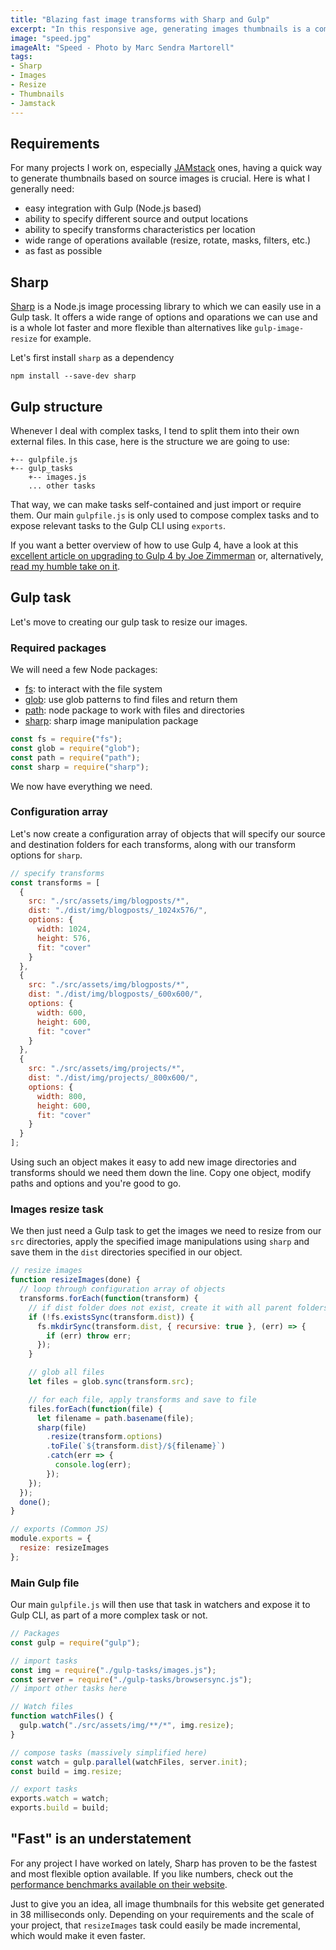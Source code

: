 ```yaml
---
title: "Blazing fast image transforms with Sharp and Gulp"
excerpt: "In this responsive age, generating images thumbnails is a common build step for many applications and websites. It is also quite a resources intensive and time consuming one. By combining Sharp with Gulp, we can easily build a very fast thumbnails-generation task."
image: "speed.jpg"
imageAlt: "Speed - Photo by Marc Sendra Martorell"
tags:
- Sharp
- Images
- Resize
- Thumbnails
- Jamstack
---
```


## Requirements

For many projects I work on, especially [JAMstack](https://jamstack.org/) ones, having a quick way to generate thumbnails based on source images is crucial. Here is what I generally need:

- easy integration with Gulp (Node.js based)
- ability to specify different source and output locations
- ability to specify transforms characteristics per location
- wide range of operations available (resize, rotate, masks, filters, etc.)
- as fast as possible

## Sharp

[Sharp](https://github.com/lovell/sharp) is a Node.js image processing library to which we can easily use in a Gulp task. It offers a wide range of options and oparations we can use and is a whole lot faster and more flexible than alternatives like `gulp-image-resize` for example.

Let's first install `sharp` as a dependency

```
npm install --save-dev sharp
```

## Gulp structure

Whenever I deal with complex tasks, I tend to split them into their own external files. In this case, here is the structure we are going to use:

```text
+-- gulpfile.js
+-- gulp_tasks
    +-- images.js
    ... other tasks
```

That way, we can make tasks self-contained and just import or require them. Our main `gulpfile.js` is only used to compose complex tasks and to expose relevant tasks to the Gulp CLI using `exports`.

If you want a better overview of how to use Gulp 4, have a look at this [excellent article on upgrading to Gulp 4 by Joe Zimmerman](https://www.joezimjs.com/javascript/complete-guide-upgrading-gulp-4/) or, alternatively, [read my humble take on it](https://www.webstoemp.com/blog/switching-to-gulp4/).

## Gulp task

Let's move to creating our gulp task to resize our images.

### Required packages

We will need a few Node packages:

- [fs](https://nodejs.org/api/fs.html): to interact with the file system
- [glob](https://www.npmjs.com/package/glob): use glob patterns to find files and return them
- [path](https://nodejs.org/api/path.html): node package to work with files and directories
- [sharp](https://github.com/lovell/sharp): sharp image manipulation package

```js
const fs = require("fs");
const glob = require("glob");
const path = require("path");
const sharp = require("sharp");
```

We now have everything we need.

### Configuration array

Let's now create a configuration array of objects that will specify our source and destination folders for each transforms, along with our transform options for `sharp`.

```js
// specify transforms
const transforms = [
  {
    src: "./src/assets/img/blogposts/*",
    dist: "./dist/img/blogposts/_1024x576/",
    options: {
      width: 1024,
      height: 576,
      fit: "cover"
    }
  },
  {
    src: "./src/assets/img/blogposts/*",
    dist: "./dist/img/blogposts/_600x600/",
    options: {
      width: 600,
      height: 600,
      fit: "cover"
    }
  },
  {
    src: "./src/assets/img/projects/*",
    dist: "./dist/img/projects/_800x600/",
    options: {
      width: 800,
      height: 600,
      fit: "cover"
    }
  }
];
```

Using such an object makes it easy to add new image directories and transforms should we need them down the line. Copy one object, modify paths and options and you're good to go.

### Images resize task

We then just need a Gulp task to get the images we need to resize from our `src` directories, apply the specified image manipulations using `sharp` and save them in the `dist` directories specified in our object.

```js
// resize images
function resizeImages(done) {
  // loop through configuration array of objects
  transforms.forEach(function(transform) {
    // if dist folder does not exist, create it with all parent folders
    if (!fs.existsSync(transform.dist)) {
      fs.mkdirSync(transform.dist, { recursive: true }, (err) => {
        if (err) throw err;
      });
    }

    // glob all files
    let files = glob.sync(transform.src);

    // for each file, apply transforms and save to file
    files.forEach(function(file) {
      let filename = path.basename(file);
      sharp(file)
        .resize(transform.options)
        .toFile(`${transform.dist}/${filename}`)
        .catch(err => {
          console.log(err);
        });
    });
  });
  done();
}

// exports (Common JS)
module.exports = {
  resize: resizeImages
};
```

### Main Gulp file

Our main `gulpfile.js` will then use that task in watchers and expose it to Gulp CLI, as part of a more complex task or not.

```js
// Packages
const gulp = require("gulp");

// import tasks
const img = require("./gulp-tasks/images.js");
const server = require("./gulp-tasks/browsersync.js");
// import other tasks here

// Watch files
function watchFiles() {
  gulp.watch("./src/assets/img/**/*", img.resize);
}

// compose tasks (massively simplified here)
const watch = gulp.parallel(watchFiles, server.init);
const build = img.resize;

// export tasks
exports.watch = watch;
exports.build = build;
```

## "Fast" is an understatement

For any project I have worked on lately, Sharp has proven to be the fastest and most flexible option available. If you like numbers, check out the [performance benchmarks available on their website](https://sharp.pixelplumbing.com/en/stable/performance/).

Just to give you an idea, all image thumbnails for this website get generated in 38 milliseconds only. Depending on your requirements and the scale of your project, that `resizeImages` task could easily be made incremental, which would make it even faster.
